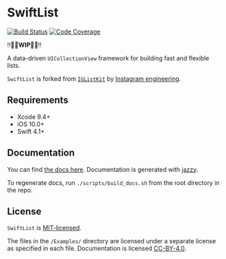 # SwiftList

[![Build Status](https://travis-ci.com/zhubofei/SwiftList.svg?branch=master)](https://travis-ci.com/zhubofei/SwiftList)
[![Code Coverage](https://codecov.io/gh/zhubofei/SwiftList/branch/master/graph/badge.svg)](https://codecov.io/gh/zhubofei/SwiftList)

‼️👷‍♀️**WIP**👷‍♂️‼️

A data-driven `UICollectionView` framework for building fast and flexible lists.

`SwiftList` is forked from [`IGListKit`](https://github.com/Instagram/IGListKit) by [Instagram engineering](https://engineering.instagram.com/).

## Requirements

- Xcode 9.4+
- iOS 10.0+
- Swift 4.1+

## Documentation

You can find [the docs here](https://zhubofei.github.io/SwiftList). Documentation is generated with [jazzy](https://github.com/realm/jazzy).

To regenerate docs, run `./scripts/build_docs.sh` from the root directory in the repo.

## License

`SwiftList` is [MIT-licensed](./LICENSE).

The files in the `/Examples/` directory are licensed under a separate license as specified in each file. Documentation is licensed [CC-BY-4.0](https://creativecommons.org/licenses/by/4.0/).
